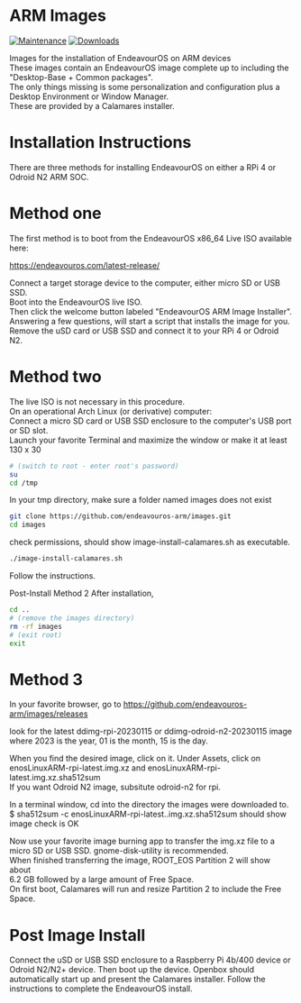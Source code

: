 # ARM Images
 
 [![Maintenance](https://img.shields.io/maintenance/yes/2022.svg)]() [![Downloads](https://img.shields.io/github/downloads/endeavouros-arm/images/total)]()
 
Images for the installation of EndeavourOS on ARM devices <br />
These images contain an EndeavourOS image complete up to including the "Desktop-Base + Common packages". <br />
The only things missing is some personalization and configuration plus a Desktop Environment or Window Manager. <br />
These are provided by a Calamares installer.  

# Installation Instructions

There are three methods for installing EndeavourOS on either a RPi 4 or Odroid N2 ARM SOC.

# Method one

The first method is to boot from the EndeavourOS x86_64 Live ISO available here:

https://endeavouros.com/latest-release/

Connect a target storage device to the computer, either micro SD or USB SSD. <br />
Boot into the EndeavourOS live ISO. <br />
Then click the welcome button labeled "EndeavourOS ARM Image Installer". <br />
Answering a few questions, will start a script that installs the image for you. <br />
Remove the uSD card or USB SSD and connect it to your RPi 4 or Odroid N2.

# Method two

The live ISO is not necessary in this procedure. <br />
On an operational Arch Linux (or derivative) computer: <br />
Connect a micro SD card or USB SSD enclosure to the computer's USB port or SD slot. <br />
Launch your favorite Terminal and maximize the window or make it at least 130 x 30
```bash 
# (switch to root - enter root's password)
su      
cd /tmp
```
In your tmp directory, make sure a folder named images does not exist
```bash
git clone https://github.com/endeavouros-arm/images.git
cd images
```
check permissions, should show image-install-calamares.sh as executable.
```bash
./image-install-calamares.sh
```
Follow the instructions.

Post-Install Method 2
After installation,
```bash
cd ..
# (remove the images directory)
rm -rf images  
# (exit root)
exit           
```

# Method 3

In your favorite browser, go to https://github.com/endeavouros-arm/images/releases

look for the latest ddimg-rpi-20230115 or ddimg-odroid-n2-20230115 image
where 2023 is the year, 01 is the month, 15 is the day.

When you find the desired image, click on it.
Under Assets, click on <br /> 
enosLinuxARM-rpi-latest.img.xz and enosLinuxARM-rpi-latest.img.xz.sha512sum <br />
If you want Odroid N2 image, subsitute odroid-n2 for rpi.

In a terminal window, cd into the directory the images were downloaded to.
$ sha512sum -c enosLinuxARM-rpi-latest..img.xz.sha512sum
should show image check is OK

Now use your favorite image burning app to transfer the img.xz file
to a micro SD or USB SSD. gnome-disk-utility is recommended.  <br /> When finished transferring the image, ROOT_EOS Partition 2 will show about <br />
6.2 GB followed by a large amount of Free Space. <br />
On first boot, Calamares will run and resize Partition 2 to include the Free Space.

# Post Image Install

Connect the uSD or USB SSD enclosure to a Raspberry Pi 4b/400 device or Odroid N2/N2+ device.
Then boot up the device.
Openbox should automatically start up and present the Calamares installer.
Follow the instructions to complete the EndeavourOS install.
